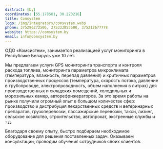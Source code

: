 ```yaml
---
district: [by]
coordinates: [55.178501, 30.223216]
title: Comsystem
logo: /img/integrators/comsystem.webp
phone: 375296272506, 375333055500, 375212677778
website: https://comsystem.by
email: info@comsystem.by
---
```


ОДО «Комсистем», занимается реализацией услуг мониторинга в Республике Беларусь уже 10 лет.

Мы предлагаем услуги GPS мониторинга транспорта и контроля расхода топлива, мониторинга параметров микроклимата (температура, влажность, перепад давления) и критичных параметров производственных процессов (температура, скорость потока, давление в трубопроводе, электропроводность, объем наполнения в литрах) для производственных и складских помещений, холодильных и морозильных камер, авторефрижераторов.
За это время работы на рынке получили огромный опыт в большом количестве сфер: производство и дистрибуция лекарственных средств и ветеринарных препаратов, грузоперевозки, пассажирские перевозки, такси, лизинг, сельское хозяйство, строительство, автопрокат, экстренные службы и т.д.

Благодаря своему опыту, быстро подбираем необходимое оборудование для решения поставленных задач. Оказываем консультации, проводим обучения сотрудников своих клиентов.